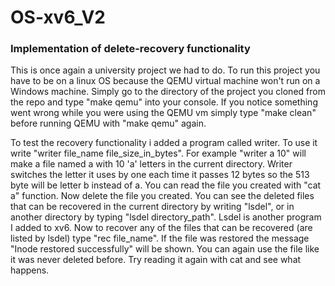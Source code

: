 # OS-xv6_V2
### Implementation of delete-recovery functionality

This is once again a university project we had to do. To run this project you have to be on a linux OS because the QEMU virtual machine won't run on a Windows machine. Simply go to the directory of the project you cloned from the repo and type "make qemu" into your console. If you notice something went wrong while you were using the QEMU vm simply type "make clean" before running QEMU with "make qemu" again.

To test the recovery functionality i added a program called writer. To use it write "writer file_name file_size_in_bytes". For example "writer a 10" will make a file named a with 10 'a' letters in the current directory. Writer switches the letter it uses by one each time it passes 12 bytes so the 513 byte will be letter b instead of a. You can read the file you created with "cat a" function. Now delete the file you created. You can see the deleted files that can be recovered in the current directory by writing "lsdel", or in another directory by typing "lsdel directory_path". Lsdel is another program I added to xv6. Now to recover any of the files that can be recovered (are listed by lsdel) type "rec file_name". If the file was restored the message "Inode restored successfully" will be shown. You can again use the file like it was never deleted before. Try reading it again with cat and see what happens.
